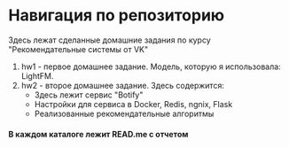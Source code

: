 # Навигация по репозиторию
Здесь лежат сделанные домашние задания по курсу "Рекомендательные системы от VK"

1) hw1 - первое домашнее задание. Модель, которую я использовала: LightFM. 
2) hw2 - второе домашнее задание. Здесь содержится:
   - Здесь лежит сервис "Botify"
   - Настройки для сервиса в Docker, Redis, ngnix, Flask
   - Реализованные рекомендательные алгоритмы
     
 #### В каждом каталоге лежит READ.me с отчетом
